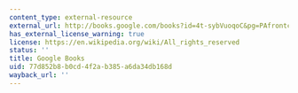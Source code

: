 ```yaml
---
content_type: external-resource
external_url: http://books.google.com/books?id=4t-sybVuoqoC&pg=PAfrontcover#v=onepage
has_external_license_warning: true
license: https://en.wikipedia.org/wiki/All_rights_reserved
status: ''
title: Google Books
uid: 77d852b8-b0cd-4f2a-b385-a6da34db168d
wayback_url: ''
---
```

